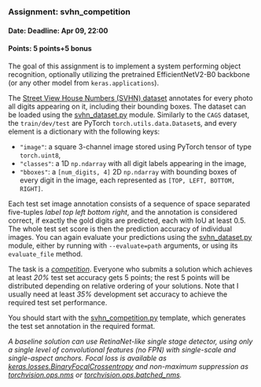 ### Assignment: svhn_competition
#### Date: Deadline: Apr 09, 22:00
#### Points: 5 points+5 bonus

The goal of this assignment is to implement a system performing object
recognition, optionally utilizing the pretrained EfficientNetV2-B0 backbone
(or any other model from `keras.applications`).

The [Street View House Numbers (SVHN) dataset](https://ufal.mff.cuni.cz/~straka/courses/npfl138/2324/demos/svhn_train.html)
annotates for every photo all digits appearing on it, including their bounding
boxes. The dataset can be loaded using the [svhn_dataset.py](https://github.com/ufal/npfl138/tree/master/labs/06/svhn_dataset.py)
module. Similarly to the `CAGS` dataset, the `train/dev/test` are PyTorch
`torch.utils.data.Dataset`s, and every element is a dictionary with the following keys:
- `"image"`: a square 3-channel image stored using PyTorch tensor of type `torch.uint8`,
- `"classes"`: a 1D `np.ndarray`  with all digit labels appearing in the image,
- `"bboxes"`: a `[num_digits, 4]` 2D `np.ndarray` with bounding boxes of every
  digit in the image, each represented as `[TOP, LEFT, BOTTOM, RIGHT]`.

Each test set image annotation consists of a sequence of space separated
five-tuples _label top left bottom right_, and the annotation is considered
correct, if exactly the gold digits are predicted, each with IoU at least 0.5.
The whole test set score is then the prediction accuracy of individual images.
You can again evaluate your predictions using the
[svhn_dataset.py](https://github.com/ufal/npfl138/tree/master/labs/06/svhn_dataset.py)
module, either by running with `--evaluate=path` arguments, or using its
`evaluate_file` method.

The task is a [_competition_](https://ufal.mff.cuni.cz/courses/npfl138/2324-summer#competitions).
Everyone who submits a solution which achieves at least _20%_ test set accuracy gets
5 points; the rest 5 points will be distributed depending on relative ordering
of your solutions. Note that I usually need at least _35%_ development set
accuracy to achieve the required test set performance.

You should start with the
[svhn_competition.py](https://github.com/ufal/npfl138/tree/master/labs/06/svhn_competition.py)
template, which generates the test set annotation in the required format.

_A baseline solution can use RetinaNet-like single stage detector,
using only a single level of convolutional features (no FPN)
with single-scale and single-aspect anchors. Focal loss is available
as [keras.losses.BinaryFocalCrossentropy](https://keras.io/api/losses/probabilistic_losses/#binaryfocalcrossentropy-class)
and non-maximum suppression as
[torchvision.ops.nms](https://pytorch.org/vision/main/generated/torchvision.ops.nms.html#nms) or
[torchvision.ops.batched_nms](https://pytorch.org/vision/main/generated/torchvision.ops.batched_nms.html#batched-nms)._
